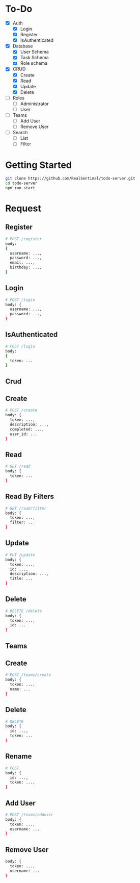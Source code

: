 # To-Do
+ [x] Auth
  - [x] Login
  - [x] Register
  - [x] IsAuthenticated
+ [x] Database
  - [x] User Schema
  - [x] Task Schema
  - [x] Role schema
+ [x] CRUD
  - [x] Create
  - [x] Read
  - [x] Update
  - [x] Delete
+ [ ] Roles
  - [ ] Administrator
  - [ ] User
+ [ ] Teams
  - [ ] Add User
  - [ ] Remove User
+ [ ] Search
  - [ ] List
  - [ ] Filter

# Getting Started
```bash
git clone https://github.com/RealSentinal/todo-server.git
cd todo-server
npm run start
```

# Request

## Register
```bash
# POST /register
body:
{
  username: ...,
  password: ...,
  email: ...,
  birthday: ...,
}
```

## Login
```bash
# POST /login
body: {
  username: ...,
  password: ...,
}
```

## IsAuthenticated
```bash
# POST /login
body:
{
  token: ...
}
```

## Crud
## Create
```bash
# POST /create
body: {
  token: ...,
  description: ...,
  completed: ...,
  user_id: ...
}
```

## Read
```bash
# GET /read
body: {
  token: ...
}
```

## Read By Filters
```bash
# GET /read/filter
body: {
  token: ...,
  filter: ...
}
```

## Update
```bash
# PUT /update
body: {
  token: ...,
  id: ...,
  description: ...,
  title: ...
}
```

## Delete
```bash
# DELETE /delete
body: {
  token: ...,
  id: ...
}
```

## Teams
## Create
```bash
# POST /teams/create
body: {
  token: ...,
  name: ...
}
```

## Delete
```bash
# DELETE
body: {
  id: ...,
  token: ...
}
```

## Rename
```bash
# POST
body: {
  id: ...,
  token: ...,
}
```

## Add User
```bash
# POST /teams/adduser
body: {
  token: ...,
  username: ...
}
```

## Remove User
```bash
body: {
  token: ...,
  username: ...
}
```
